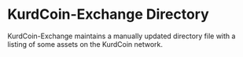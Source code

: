 # KurdCoin-Exchange Directory
KurdCoin-Exchange maintains a manually updated directory file with a listing of some assets on the KurdCoin network. 
